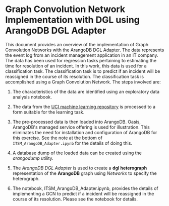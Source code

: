 # Graph Convolution Network Implementation with DGL using ArangoDB DGL Adapter


This document provides an overview of the implementation of Graph Convolution Networks with the ArangoDB DGL Adapter. The data represents the event log from an incident management application in an IT company. The data has been used for regression tasks pertaining to estimating the time for resolution of an incident. In this work, this data is used for a classification task. The classification task is to predict if an incident will be reassigned in the course of its resolution. The classification task is accomplished using a Graph Convolution Network. The steps involved are:

1. The characteristics of the data are identified using an exploratory data analysis notebook.

2. The data from the [UCI machine learning repository](https://archive.ics.uci.edu/ml/datasets/Incident+management+process+enriched+event+log) is processed to a form suitable for the learning task.

3. The pre-processed data is then loaded into ArangoDB. Oasis, ArangoDB's managed service offering is used for illustration. This eliminates the need for installation and configuration of ArangoDB for this exercise. See the note at the bottom of `ITSM_ArangoDB_Adapter.ipynb` for the details of doing this.

4. A database dump of the loaded data can be created using the _arangodump_ utility.

5. The _ArangoDB DGL Adapter_ is used to create a __dgl heterograph__ representation of the __ArangoDB__ graph using _Networkx_ to specify the heterograph.

6. The notebook, ITSM_ArangoDB_Adapter.ipynb, provides the details of implementing a GCN to predict if a incident will be reassigned in the course of its resolution. Please see the notebook for details.


 